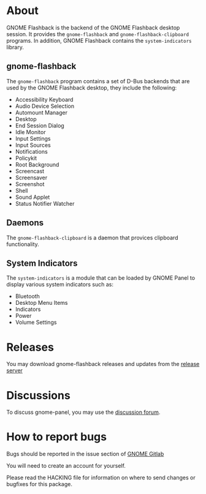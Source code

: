 # About

GNOME Flashback is the backend of the GNOME Flashback desktop session. It 
provides the `gnome-flashback` and `gnome-flashback-clipboard` programs.
In addition, GNOME Flashback contains the `system-indicators` library.

## gnome-flashback

The `gnome-flashback` program contains a set of D-Bus backends that are used by
the GNOME Flashback desktop, they include the following:

* Accessibility Keyboard
* Audio Device Selection
* Automount Manager
* Desktop
* End Session Dialog
* Idle Monitor
* Input Settings
* Input Sources
* Notifications
* Policykit
* Root Background
* Screencast
* Screensaver
* Screenshot
* Shell
* Sound Applet
* Status Notifier Watcher

## Daemons

The `gnome-flashback-clipboard` is a daemon that provices clipboard
functionality.

## System Indicators

The `system-indicators` is a module that can be loaded by GNOME Panel
to display various system indicators such as:

* Bluetooth
* Desktop Menu Items
* Indicators
* Power
* Volume Settings

# Releases

You may download gnome-flashback releases and updates from the
[release server](https://download.gnome.org/sources/gnome-flashback/)

# Discussions

To discuss gnome-panel, you may use the
[discussion forum](https://discourse.gnome.org/).

# How to report bugs

Bugs should be reported in the issue section of
[GNOME Gitlab](https://gitlab.gnome.org/GNOME/gnome-flashback/issues)

You will need to create an account for yourself.

Please read the HACKING file for information on where to send changes or
bugfixes for this package.
